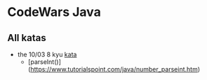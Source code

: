 # CodeWars Java


## All katas 

- the 10/03 8 kyu [kata](https://www.codewars.com/kata/57a5c31ce298a7e6b7000334/java)
    -  [parseInt()] (https://www.tutorialspoint.com/java/number_parseint.htm)
